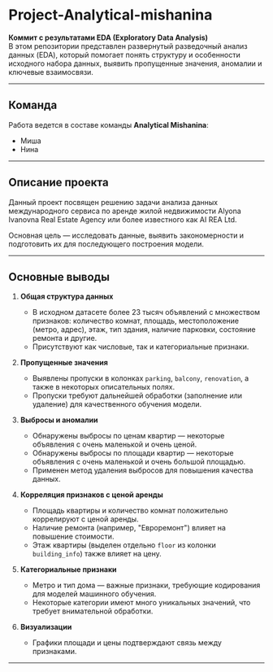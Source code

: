 # Project-Analytical-mishanina

**Коммит с результатами EDA (Exploratory Data Analysis)**  
В этом репозитории представлен развернутый разведочный анализ данных (EDA), который помогает понять структуру и особенности исходного набора данных, выявить пропущенные значения, аномалии и ключевые взаимосвязи.

---

## Команда

Работа ведется в составе команды **Analytical Mishanina**:  
- Миша  
- Нина

---

## Описание проекта

Данный проект посвящен решению задачи анализа данных международного сервиса по аренде жилой недвижимости Alyona Ivanovna Real Estate Agency или более известного как AI REA Ltd.  

Основная цель — исследовать данные, выявить закономерности и подготовить их для последующего построения модели.

---

## Основные выводы

1. **Общая структура данных**

   * В исходном датасете более 23 тысяч объявлений с множеством признаков: количество комнат, площадь, местоположение (метро, адрес), этаж, тип здания, наличие парковки, состояние ремонта и другие.
   * Присутствуют как числовые, так и категориальные признаки.

2. **Пропущенные значения**

   * Выявлены пропуски в колонках `parking`, `balcony`, `renovation`, а также в некоторых описательных полях.
   * Пропуски требуют дальнейшей обработки (заполнение или удаление) для качественного обучения модели.

3. **Выбросы и аномалии**

   * Обнаружены выбросы по ценам квартир — некоторые объявления с очень маленькой и очень ценой. 
   * Обнаружены выбросы по площади квартир — некоторые объявления с очень маленькой и очень большой площадью.
   * Применен метод удаления выбросов для повышения качества данных.

4. **Корреляция признаков с ценой аренды**

   * Площадь квартиры и количество комнат положительно коррелируют с ценой аренды.
   * Наличие ремонта (например, "Евроремонт") влияет на повышение стоимости.
   * Этаж квартиры (выделен отдельно `floor` из колонки  `building_info`) также влияет на цену.

5. **Категориальные признаки**

   * Метро и тип дома — важные признаки, требующие кодирования для моделей машинного обучения.
   * Некоторые категории имеют много уникальных значений, что требует внимательной обработки.

6. **Визуализации**

   * Графики площади и цены подтверждают связь между признаками.

---

